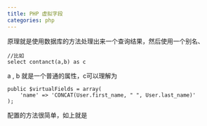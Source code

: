 ```yaml
---
title: PHP 虚拟字段
categories: php
---
```


原理就是使用数据库的方法处理出来一个查询结果，然后使用一个别名、

```
//比如
select contanct(a,b) as c
```

a , b 就是一个普通的属性，c可以理解为

```
public $virtualFields = array(
    'name' => 'CONCAT(User.first_name, " ", User.last_name)'
);
```

配置的方法很简单，如上就是